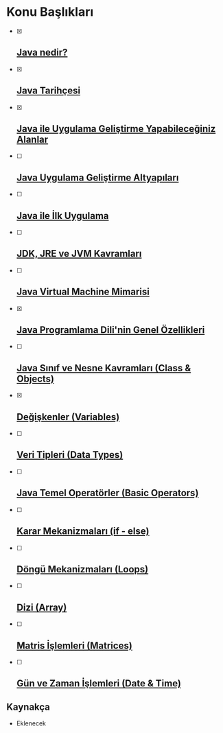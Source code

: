 # Konu Başlıkları



- [x] ## [ Java nedir?](01-java-nedir/)

- [x] ## [Java Tarihçesi](02-java-tarihçesi/)
- [x] ## [Java ile Uygulama Geliştirme Yapabileceğiniz Alanlar](03-uygulama-geliştirilecek-alanlar)

- [ ] ## [Java Uygulama Geliştirme Altyapıları](04-uygulama-geliştirme-altyapıları/)

- [ ] ## [Java ile İlk Uygulama](05-java-ile-ilk-uygulama/)

- [ ] ## [JDK, JRE ve JVM Kavramları](06-jdk-jre-jvm-kavramlari/)

- [ ] ## [Java Virtual Machine Mimarisi](07-java-virtual-machine-mimarisi/)

- [x] ## [Java Programlama Dili'nin Genel Özellikleri](08-java-dilinin-özellikleri/)

- [ ] ## [Java Sınıf ve Nesne Kavramları (Class & Objects)](09-sınıf-ve-nesne-kavramları/)

- [x] ## [Değişkenler (Variables)](10-değişkenler/)

- [ ] ## [Veri Tipleri (Data Types)](11-veri-tipleri/)

- [ ] ## [Java Temel Operatörler (Basic Operators)](12-temel-operatörler/)

- [ ] ## [Karar Mekanizmaları (if - else)](13-karar-mekanizmaları/)

- [ ] ## [Döngü Mekanizmaları (Loops)](14-döngü-mekanizmaları/)

- [ ] ## [Dizi (Array)](15-dizi-array/)

- [ ] ## [Matris İşlemleri (Matrices)](16-matrice/)

- [ ] ## [Gün ve Zaman İşlemleri (Date & Time)](17-gün-zaman/)



## Kaynakça
* Eklenecek